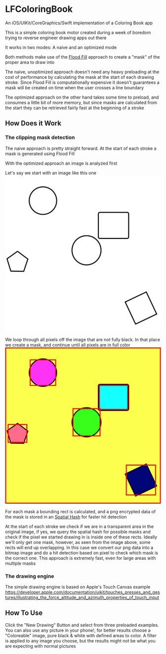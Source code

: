 # LFColoringBook
An iOS/UIKit/CoreGraphics/Swift implementation of a Coloring Book app

This is a simple coloring book motor created during a week of boredom trying to reverse engineer drawing apps out there

It works in two modes: A naive and an optimized mode

Both methods make use of the [Flood Fill](https://en.wikipedia.org/wiki/Flood_fill) approach  to create a "mask" of the proper area to draw into

The naive, unoptimized approach doesn't need any heavy preloading at the cost of performance by calculating the mask at the start of each drawing stroke. Since Flood Fill is computationally expensive it doesn't guarantees a mask will be created on time when the user crosses a line boundary 

The optimized approach on the other hand takes some time to preload, and consumes a little bit of more memory, but since masks are calculated from the start they can be retrieved fairly fast at the beginning of a stroke

## How Does it Work

### The clipping mask detection

The naive approach is pretty straight forward. At the start of each stroke a mask is generated using Flood Fill

With the optimized approach an image is analyzed first

Let's say we start with an image like this one
![](Images/example1.png)

We loop through all pixels off the image that are not fully black. In that place we create a mask, and continue until all pixels are in full color
![](Images/example2.png)

For each mask a bounding rect is calculated, and a png encrypted data of the mask is stored in an [Spatial Hash](https://gamedevelopment.tutsplus.com/tutorials/redesign-your-display-list-with-spatial-hashes--cms-27586) for faster hit detection 

At the start of each stroke we check if we are in a transparent area in the original image, if yes, we query the spatial hash for possible masks and check if the pixel we started drawing in is inside one of these rects. Ideally we'll only get one mask, however, as seen from the image above, some rects will end up overlapping. In this case we convert our png data into a bitmap image and do a hit detection based on pixel to check which mask is the correct one. This approach is extremely fast, even for large areas with multiple masks

### The drawing engine
The simple drawing engine is based on Apple's Touch Canvas example
<https://developer.apple.com/documentation/uikit/touches_presses_and_gestures/illustrating_the_force_altitude_and_azimuth_properties_of_touch_input>

## How To Use
Click the "New Drawing" Button and select from three preloaded examples. 
You can also use any picture in your phone!, for better results choose a "Coloreable" image, pure black & white with defined areas to color. A filter is applied to any image you choose, but the results might not be what you are expecting with normal pictures
